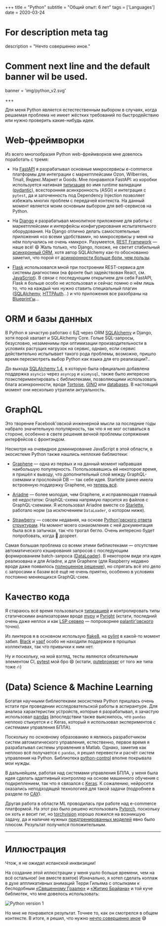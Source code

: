 +++
title = "Python"
subtitle = "Общий опыт: 6 лет"
tags = ['Languages']
date = 2020-03-24

# For description meta tag
description = "Нечто совершенно иное."

# Comment next line and the default banner wil be used.
banner = 'img/python_v2.svg'

+++

Для меня Python является естестественным выбором в случаях, когда решаемая проблема не имеет жёстких требований по быстродействию или нужно проверить какие-нибудь идеи.

# Web-фреймворки

Из всего многообразия Python web-фреймворков мне довелось поработать с тремя:

- На [FastAPI](https://fastapi.tiangolo.com/) я разрабатывал основные микросервисы e-commerce платформы для интеграции с маркетплейсами Ozon, Wilberries, Tmall, Яндекс.Маркет и Goods. Мне понравился FastAPI: из коробки используется нативная [типизация](https://docs.python.org/3/library/typing.html) во имя runtime валидации ([pydantic](https://pydantic-docs.helpmanual.io/)), всесторонняя асинхронность (ASGI) и интеграция с `pytest`, да и заточенность под Dependency Injection позволяет избежать многих проблем с передачей контекста. На данный момент является моим основным выбором для веб-сервисов на Python.

- На [Django](https://www.djangoproject.com/) я разрабатывал монолитное приложение для работы с маркетплейсами и интерфейсы конфигурирования испытательного оборудования. На Django отлично делать самостоятельные приложения «со всеми удобствами», но микросервисы у меня на нём получались не очень «микро». Разумеется, [REST Framework](https://www.django-rest-framework.org/) — наше всё! 😄 Жаль только, что Django, похоже, не светит стабильный [асинхронный ORM](https://docs.djangoproject.com/en/3.1/topics/async/#async-safety), хотя автор SQLAlchemy как-то обоснованно заметил, что порой от [асинхронности больше боли, чем пользы](https://techspot.zzzeek.org/2015/02/15/asynchronous-python-and-databases/).

- [Flask](https://flask.palletsprojects.com/en/1.1.x/) использовался мной при построении REST-сервиса для системы диагностики (на фронте был задействован React, см. [JavaScript](/ru/skills/js)). В связи с последующим открытием для себя FastAPI, Flask я больше особо не использовал и сейчас помню о нём лишь то, что на каждый чих нужно ставить специальный плагин ([SQLAlchemy](https://flask-sqlalchemy.palletsprojects.com/en/2.x/), [HTTPAuth](https://flask-httpauth.readthedocs.io/en/latest/index.html)...) и что приложения все разобраны на [Blueprint'ы](https://flask.palletsprojects.com/en/1.1.x/blueprints/)...

# ORM и базы данных

В Python я зачастую работаю с БД через ORM [SQLAlchemy](https://www.sqlalchemy.org/) и Django, хотя порой хватает и SQLAlchemy Core. Голые SQL-запросы, безусловно, незаменимы при оптимизации производительности в условиях растущих нагрузок на сервис, однако, если сервис действительно испытывает такого рода проблемы, возможно, пришло время пересмотреть выбор Python как языка для его реализации?..

До выхода [SQLAlchemy 1.4](https://www.sqlalchemy.org/blog/2021/03/15/sqlalchemy-1.4.0-released/), в которую была официально добавлена поддержка `asyncio` через `asyncpg` и `aiomysql`, также было интересно поэкспериментировать с библиотеками, позволяющими использовать блага асинхронности, вроде [Tortoise](https://tortoise-orm.readthedocs.io/en/latest/), [GINO](https://python-gino.org/) или [databases](https://www.encode.io/databases/). В настоящий момент они несколько утратили актуальность.

# GraphQL

Это творение Facebook'овской инженерной мысли за последние годы набрало значительную популярность, так что я не мог оставаться в стороне, особенно в свете решения вечной проблемы сопряжения интерфейсов с фронтэндом.

Несмотря на очевидное доминирование JavaScript в этой области, в экосистеме Python также нашлись неплохие библиотеки:

- [Graphene](https://graphene-python.org/) — одна из первых и на данный момент набравшая наибольшую популярность. Попользовавшись ей некоторое время, я пришёл к выводу, что дополнительный слой между GraphQL-схемами и прослойкой DB — так себе идея. Starlette ранее имела встроенную поддержку Graphene, но [теперь всё](https://github.com/encode/starlette/pull/1135).

- [Ariadne](https://ariadnegraphql.org/) — более молодая, чем Graphene, и исправляющая главный её недостаток: GraphQL-схема напрямую парсится из файлов с GraphQL-схемами. Я использовал Ariadne вместе со [Starlette](https://ariadnegraphql.org/docs/starlette-integration), работало норм (за исключением `DataLoader`, о котором ниже).

- [Strawberry](https://strawberry.rocks/) — совсем недавняя, на основе [Python'овского ответа структурам](https://docs.python.org/3/library/dataclasses.html). На момент моего ознакомления с ней документация была вся в затычках, так что трогал бегло. Очень интересно будет попробовать, когда 🍓 дозреет.

Самая большая проблема со всеми этими библиотеками — отсутствие автоматического кэширования запросов с последующим формированием batch-запроса ([DataLoader](https://github.com/graphql/dataloader)). В некотором виде эта идея реализована и для Ariadne, и для Graphene (для Raspberry недавно вроде даже появилось [полноценное решение](https://strawberry.rocks/docs/features/dataloaders)), но спрягать всё это дело с запросами к базам всё ещё не очень приятно, особенно в условиях постоянно меняющихся GraphQL-схем.

# Качество кода

Я стараюсь всё время пользоваться [типизацией](https://docs.python.org/3/library/typing.html) и контролировать типы статическими анализаторами вроде [mypy](https://github.com/python/mypy) и [Pyright](https://github.com/microsoft/pyright) (кстати, последний очень даже неплох и как [LSP сервер](https://github.com/emacs-lsp/lsp-pyright) — попроворнее [palantir'овского](https://github.com/palantir/python-language-server) точно).

Из линтеров я в основном использую [flake8](https://flake8.pycqa.org/en/latest/), на [pylint](https://www.pylint.org/) в какой-то момент забил. [Black](https://github.com/psf/black) и [yapf](https://github.com/google/yapf) особо не находили поддержки в прошлых коллективах, так что привычки к ним нет.

Ну и поскольку, на мой взгляд, тесты являются обязательным элементом CI, [pytest](https://docs.pytest.org/en/stable/) мой бро 😄 (кстати, [qutebrowser](https://qutebrowser.org/) от того же типа тоже 🔥)

# (Data) Science & Machine Learning

Богатая научными библиотеками экосистема Python пришлась очень кстати при проведении исследовательской работы в аспирантуре. Для анализа характеристик устройств, которые я разрабатывал, я зачастую использовал [pandas](https://pandas.pydata.org/) (впоследствии также выяснилось, что `pandas` неплохо стыкуется и с Keras, который я использовал экспериментов с системами управления БПЛА).

Поскольку по основному образованию я являюсь разработчиком систем автоматического управления, естественно, первое время я разрабатывал системы управления в Matlab. Однако, заметив как неплохо всё получается с `pandas`, я решил перевести и расчёт систем управления на Python. Библиотека [python-control](https://python-control.readthedocs.io/en/0.9.0/) вполне покрывала мои нужды.

В дальнейшем, работая над системами управления БПЛА, у меня была идея сделать адаптивный контроллер на основе машинного обучения с подкреплением, так что я связался с [Keras](https://keras.io/). К сожалению, нейросети оказались неподходящей технологией для такой задачи (подробнее в разделе по [САУ](/ru/skills/math_control)).

Другая работа в области ML проводилась при работе над e-commerce платформой. На этот раз было решено использовать [Pytorch](https://pytorch.org/), поскольку он хоть и весит гиг, но [torchvision](https://pytorch.org/vision/0.8/index.html) хорошо ложился на возникшую задачу, да и наличие нужных [предтренированных моделей](https://github.com/Cadene/pretrained-models.pytorch#installation) явно было плюсом. Результат получился положительным.

___
# Иллюстрация

Чтож, я не ожидал испанской инквизиции!

На создание этой иллюстрации у меня ушло больше времени, чем на всё остальное! (не вместе взятое) Изначально, я хотел сделать коллаж в духе аппликативных анимаций Терри Гильяма с отсылками к бесподобным [«Священному Граалю»](https://en.wikipedia.org/wiki/Monty_Python_and_the_Holy_Grail) и [«Житию Брайана»](https://en.wikipedia.org/wiki/Monty_Python's_Life_of_Brian) и той куче библиотек, что мне довелось использовать:

![Python version 1](/img/python.png)

Но мне не понравился результат. Точнее то, как он смотрелся в общем контексте. В итоге, я решил, что нужно [нечто совершенно иное](https://en.wikipedia.org/wiki/And_Now_for_Something_Completely_Different) 😅
